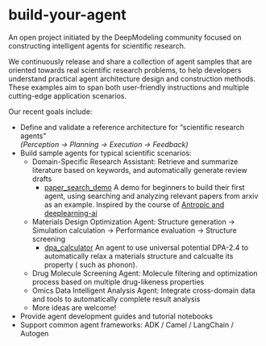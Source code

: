 # **build-your-agent**

An open project initiated by the DeepModeling community focused on constructing intelligent agents for scientific research. 

We continuously release and share a collection of agent samples that are oriented towards real scientific research problems, to help developers understand practical agent architecture design and construction methods. These examples aim to span both user-friendly instructions and multiple cutting-edge application scenarios.


Our recent goals include:
- Define and validate a reference architecture for “scientific research agents”  
  *(Perception → Planning → Execution → Feedback)*
- Build sample agents for typical scientific scenarios:  
  - Domain-Specific Research Assistant: Retrieve and summarize literature based on keywords, and automatically generate review drafts
    - [paper_search_demo](agents/paper_search_demo) A demo for beginners to build their first agent, using searching and analyzing relevant papers from arxiv as an example. Inspired by the course of [Antropic and deeplearning-ai](https://www.deeplearning.ai/short-courses/mcp-build-rich-context-ai-apps-with-anthropic)
  - Materials Design Optimization Agent: Structure generation → Simulation calculation → Performance evaluation → Structure screening
    - [dpa_calculator](agents/dpa_calculator) An agent to use universal potential DPA-2.4 to automatically relax a materials structure and calcualte its property ( such as phonon). 
  - Drug Molecule Screening Agent: Molecule filtering and optimization process based on multiple drug-likeness properties
  - Omics Data Intelligent Analysis Agent: Integrate cross-domain data and tools to automatically complete result analysis
  - More ideas are welcome!
- Provide agent development guides and tutorial notebooks
- Support common agent frameworks: ADK / Camel / LangChain / Autogen
